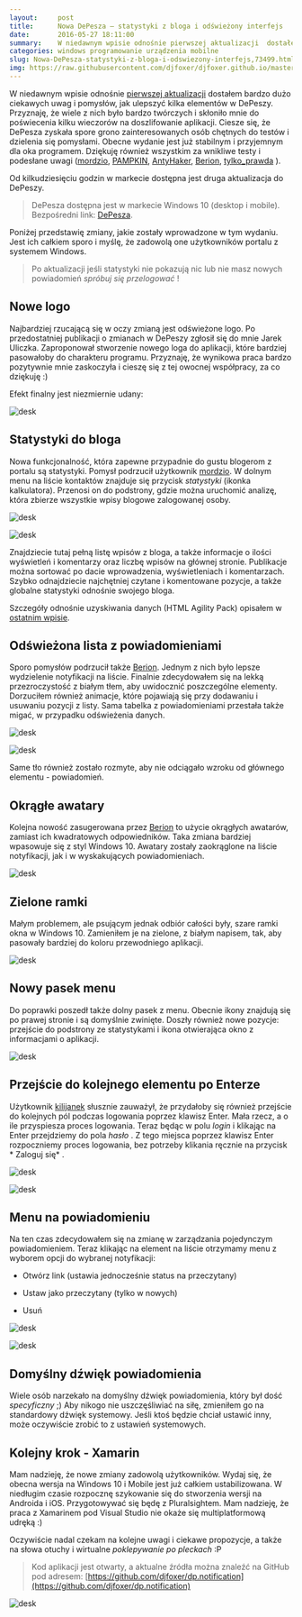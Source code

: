 ```yaml
---
layout:     post
title:      Nowa DePesza — statystyki z bloga i odświeżony interfejs
date:       2016-05-27 18:11:00
summary:    W niedawnym wpisie odnośnie pierwszej aktualizacji  dostałem bardzo dużo ciekawych uwag i pomysłów, jak ulepszyć kilka elementów w DePeszy. Przyznaję, że wiele z nich było bardzo twórczych i skłoniło mnie do poświecenia kilku wieczorów na doszlifowanie aplikacji. Ciesze się, że DePesza zyskała spore grono zainteresowanych osób chętnych do testów i dzielenia się pomysłami. Obecne wydanie jest już s...
categories: windows programowanie urządzenia mobilne
slug: Nowa-DePesza-statystyki-z-bloga-i-odswiezony-interfejs,73499.html
img: https://raw.githubusercontent.com/djfoxer/djfoxer.github.io/master/_img/2016-5-27-_55_/g_-_-x-_-_-_x20160525182204_0.jpg
---
```




W niedawnym wpisie odnośnie [pierwszej aktualizacji](http://www.dobreprogramy.pl/djfoxer/DePesza-aktualizacja-i-nowe-pomysly,72802.html)  dostałem bardzo dużo ciekawych uwag i pomysłów, jak ulepszyć kilka elementów w DePeszy. Przyznaję, że wiele z nich było bardzo twórczych i skłoniło mnie do poświecenia kilku wieczorów na doszlifowanie aplikacji. Ciesze się, że DePesza zyskała spore grono zainteresowanych osób chętnych do testów i dzielenia się pomysłami. Obecne wydanie jest już stabilnym i przyjemnym dla oka programem. Dziękuję również wszystkim za wnikliwe testy i podesłane uwagi ([mordzio](http://www.dobreprogramy.pl/mordzio),  [PAMPKIN](http://www.dobreprogramy.pl/PAMPKIN),  [AntyHaker](http://www.dobreprogramy.pl/AntyHaker),  [Berion](http://www.dobreprogramy.pl/Berion),  [tylko_prawda](http://www.dobreprogramy.pl/441441,tylko_prawda,Uzytkownik.html) ).

Od kilkudziesięciu godzin w markecie dostępna jest druga aktualizacja do DePeszy.



> DePesza dostępna jest w markecie Windows 10 (desktop i mobile). Bezpośredni link: [DePesza](https://www.microsoft.com/pl-pl/store/apps/depesza/9nblggh4nvs2).


Poniżej przedstawię zmiany, jakie zostały wprowadzone w tym wydaniu. Jest ich całkiem sporo i myślę, że zadowolą one użytkowników portalu z systemem Windows.



> Po aktualizacji jeśli statystyki nie pokazują nic lub nie masz nowych powiadomień  *spróbuj się przelogować* !
 



## Nowe logo


Najbardziej rzucającą się w oczy zmianą jest odświeżone logo. Po przedostatniej publikacji o zmianach w DePeszy zgłosił się do mnie Jarek Uliczka. Zaproponował stworzenie nowego loga do aplikacji, które bardziej pasowałoby do charakteru programu. Przyznaję, że wynikowa praca bardzo pozytywnie mnie zaskoczyła i cieszę się z tej owocnej współpracy, za co dziękuję :) 

Efekt finalny jest niezmiernie udany:


![desk](https://raw.githubusercontent.com/djfoxer/djfoxer.github.io/master/_img/2016-5-27-_55_/g_-_-x-_-_-_x20160525182204_0.jpg)





## Statystyki do bloga


Nowa funkcjonalność, która zapewne przypadnie do gustu blogerom z portalu są statystyki. Pomysł podrzucił użytkownik [mordzio](http://www.dobreprogramy.pl/mordzio).  W dolnym menu na liście kontaktów znajduje się przycisk  *statystyki*  (ikonka kalkulatora). Przenosi on do podstrony, gdzie można uruchomić analizę, która zbierze wszystkie wpisy blogowe zalogowanej osoby.



![desk](https://raw.githubusercontent.com/djfoxer/djfoxer.github.io/master/_img/2016-5-27-_55_/g_-_-x-_-_-_x20160525182202_1.PNG)




![desk](https://raw.githubusercontent.com/djfoxer/djfoxer.github.io/master/_img/2016-5-27-_55_/g_-_-x-_-_-_x20160525182206_0.png)



Znajdziecie tutaj pełną listę wpisów z bloga, a także informacje o ilości wyświetleń i komentarzy oraz liczbę wpisów na głównej stronie. Publikacje można sortować po dacie wprowadzenia, wyświetleniach i komentarzach. Szybko odnajdziecie najchętniej czytane i komentowane pozycje, a także globalne statystyki odnośnie swojego bloga. 

Szczegóły odnośnie uzyskiwania danych (HTML Agility Pack) opisałem w [ostatnim wpisie](http://www.dobreprogramy.pl/djfoxer/Html-Agility-Pack-uzyskujemy-statystyki-z-bloga-do-DePeszy-czyli-parsujemy-HTML-w-C,73386.html). 



## Odświeżona lista z powiadomieniami


Sporo pomysłów podrzucił także [Berion](http://www.dobreprogramy.pl/Berion).  Jednym z nich było lepsze wydzielenie notyfikacji na liście. Finalnie zdecydowałem się na lekką przezroczystość z białym tłem, aby uwidocznić poszczególne elementy. Dorzuciłem również animacje, które pojawiają się przy dodawaniu i usuwaniu pozycji z listy. Sama tabelka z powiadomieniami przestała także migać, w przypadku odświeżenia danych.



![desk](https://raw.githubusercontent.com/djfoxer/djfoxer.github.io/master/_img/2016-5-27-_55_/g_-_-x-_-_-_x20160525182201_0.PNG)




![desk](https://raw.githubusercontent.com/djfoxer/djfoxer.github.io/master/_img/2016-5-27-_55_/g_-_-x-_-_-_x20160525182205_0.png)



Same tło również zostało rozmyte, aby nie odciągało wzroku od głównego elementu - powiadomień.



## Okrągłe awatary

 
Kolejna nowość zasugerowana przez [Berion](http://www.dobreprogramy.pl/Berion)  to użycie okrągłych awatarów, zamiast ich kwadratowych odpowiedników. Taka zmiana bardziej wpasowuje się z styl Windows 10. Awatary zostały zaokrąglone na liście notyfikacji, jak i w wyskakujących powiadomieniach. 



![desk](https://raw.githubusercontent.com/djfoxer/djfoxer.github.io/master/_img/2016-5-27-_55_/g_-_-x-_-_-_x20160525230356_0.png)





## Zielone ramki


Małym problemem, ale psującym jednak odbiór całości były, szare ramki okna w Windows 10. Zamieniłem je na zielone, z białym napisem, tak, aby pasowały bardziej do koloru przewodniego aplikacji.


![desk](https://raw.githubusercontent.com/djfoxer/djfoxer.github.io/master/_img/2016-5-27-_55_/g_-_-x-_-_-_x20160525230901_0.png)





## Nowy pasek menu


Do poprawki poszedł także dolny pasek z menu. Obecnie ikony znajdują się po prawej stronie i są domyślnie zwinięte. Doszły również nowe pozycje:  przejście do podstrony ze statystykami i ikona otwierająca okno z informacjami o aplikacji. 

 

![desk](https://raw.githubusercontent.com/djfoxer/djfoxer.github.io/master/_img/2016-5-27-_55_/g_-_-x-_-_-_x20160525231302_0.png)





## Przejście do kolejnego elementu po Enterze


Użytkownik [kilijanek](http://www.dobreprogramy.pl/kilijanek)  słusznie zauważył, że przydałoby się również przejście do kolejnych pól podczas logowania poprzez klawisz Enter. Mała rzecz, a o ile przyspiesza proces logowania. Teraz będąc w polu  *login*  i klikając na Enter przejdziemy do pola  *hasło* . Z  tego miejsca poprzez klawisz Enter rozpoczniemy proces logowania, bez potrzeby klikania ręcznie na przycisk * Zaloguj się* .



![desk](https://raw.githubusercontent.com/djfoxer/djfoxer.github.io/master/_img/2016-5-27-_55_/g_-_-x-_-_-_x20160525182204_0.PNG)




![desk](https://raw.githubusercontent.com/djfoxer/djfoxer.github.io/master/_img/2016-5-27-_55_/g_-_-x-_-_-_x20160525182204_1.png)





## Menu na powiadomieniu


Na ten czas zdecydowałem się na zmianę w zarządzania pojedynczym powiadomieniem. Teraz klikając na element na liście otrzymamy menu z wyborem opcji do wybranej notyfikacji:




  * Otwórz link (ustawia jednocześnie status na przeczytany)

  * Ustaw jako przeczytany (tylko w nowych)

  * Usuń






![desk](https://raw.githubusercontent.com/djfoxer/djfoxer.github.io/master/_img/2016-5-27-_55_/g_-_-x-_-_-_x20160525182202_0.png)




![desk](https://raw.githubusercontent.com/djfoxer/djfoxer.github.io/master/_img/2016-5-27-_55_/g_-_-x-_-_-_x20160525182208_1.png)





## Domyślny dźwięk powiadomienia

 
Wiele osób narzekało na domyślny dźwięk powiadomienia, który był dość  *specyficzny*  ;) Aby nikogo nie uszczęśliwiać na siłę, zmieniłem go na standardowy dźwięk systemowy. Jeśli ktoś będzie chciał ustawić inny, może oczywiście zrobić to z ustawień systemowych.



## Kolejny krok - Xamarin


Mam nadzieję, że nowe zmiany zadowolą użytkowników. Wydaj się, że obecna wersja na Windows 10 i Mobile jest już całkiem ustabilizowana. W niedługim czasie rozpocznę szykowanie się do stworzenia wersji na Androida i iOS. Przygotowywać się będę z Pluralsightem. Mam nadzieję, że praca z Xamarinem pod Visual Studio nie okaże się multiplatformową udręką :)  

Oczywiście nadal czekam na kolejne uwagi i ciekawe propozycje, a także na słowa otuchy i wirtualne  *poklepywanie po pleckach*  :P 




> Kod aplikacji jest otwarty, a aktualne źródła można znaleźć na GitHub pod adresem:
> [https://github.com/djfoxer/dp.notification](https://github.com/djfoxer/dp.notification)



![desk](https://raw.githubusercontent.com/djfoxer/djfoxer.github.io/master/_img/2016-5-27-_55_/g_-_-x-_-_-_x20160525225603_0.png)




